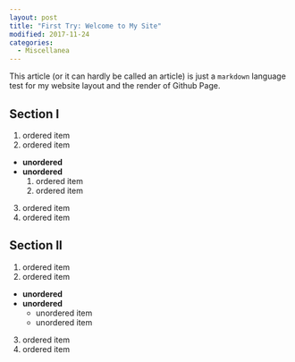 ```yaml
---
layout: post
title: "First Try: Welcome to My Site"
modified: 2017-11-24
categories:
  - Miscellanea
---
```



This article (or it can hardly be called an article) is just a `markdown` language test for my website layout and the render of Github Page.

## Section I

1. ordered item
2. ordered item 
  * **unordered**
  * **unordered** 
    1. ordered item
    2. ordered item
3. ordered item
4. ordered item

## Section II

1. ordered item
2. ordered item 
  * **unordered**
  * **unordered** 
    * unordered item
    * unordered item
3. ordered item
4. ordered item
